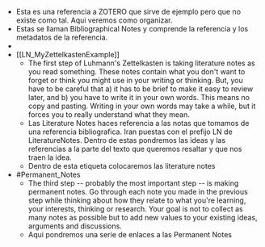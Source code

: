 - Esta es una referencia a ZOTERO que sirve de ejemplo pero que no existe como tal. Aqui veremos como organizar.
- Estas se llaman Bibliographical Notes y comprende la referencia y los metadatos de la referencia.
-
- [[LN_MyZettelkastenExample]]
	- The first step of Luhmann's Zettelkasten is taking literature notes as you read something. These notes contain what you don't want to forget or think you might use in your writing or thinking. But, you have to be careful that a) it has to be brief to make it easy to review later, and b) you have to write it in your own words. This means no copy and pasting. Writing in your own words may take a while, but it forces you to really understand what they mean.
	- Las Literature Notes haces referencia a las notas que tomamos de una referencia bibliografica. Iran puestas con el prefijo LN de LiteratureNotes. Dentro de estas pondremos las ideas y las referencias a la parte del texto que queremos resaltar y que nos traen la idea.
	- Dentro de esta etiqueta colocaremos las literature notes
- #Permanent_Notes
	- The third step -- probably the most important step -- is making permanent notes. Go through each note you made in the previous step while thinking about how they relate to what you're learning, your interests, thinking or research. Your goal is not to collect as many notes as possible but to add new values to your existing ideas, arguments and discussions.
	- Aqui pondremos una serie de enlaces a las Permanent Notes